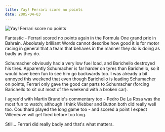 ```yaml
---
title: Yay! Ferrari score no points
date: 2005-04-03
---
```


![Yay! Ferrari score no points](https://source.unsplash.com/y7GlIdTUOvo/1600x900)

Fantastic - Ferrari scored no points again in the Formula One grand prix in Bahrain. Absolutely brilliant Words cannot describe how good it is for motor racing in general that a team that behaves in the manner they do is doing as badly as they do.

Schumacher obviously had a very low fuel load, and Barichello destroyed his tires. Apparently Schumacher is far harder on tyres than Barichello, so it would have been fun to see him go backwards too. I was already a bit annoyed this weekend that even though Barichello is leading Schumacher on points, Ferrari only gave the good car parts to Schumacher (forcing Barichello to sit out most of the weekend with a broken car).

I agree'd with Martin Brundle's commentary too - Pedro De La Rosa was the most fun to watch; although I think Webber and Button both did really well too. Coulthard played the long game too - and scored a point I expect Villeneuve will get fired before too long.

Still... Ferrari did really badly and that's what matters.